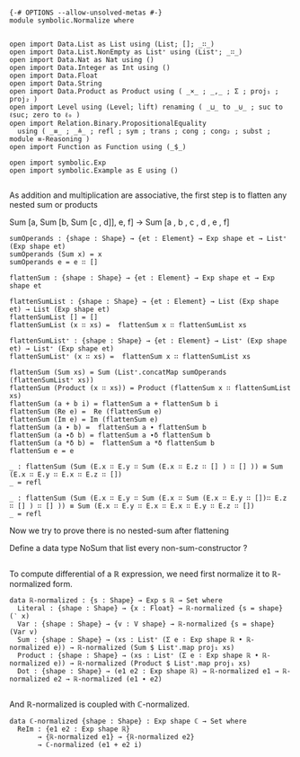 
```

{-# OPTIONS --allow-unsolved-metas #-}
module symbolic.Normalize where


open import Data.List as List using (List; []; _∷_)
open import Data.List.NonEmpty as List⁺ using (List⁺; _∷_)
open import Data.Nat as Nat using ()
open import Data.Integer as Int using ()
open import Data.Float
open import Data.String
open import Data.Product as Product using ( _×_ ; _,_ ; Σ ; proj₁ ; proj₂ )
open import Level using (Level; lift) renaming ( _⊔_ to _⊍_ ; suc to ℓsuc; zero to ℓ₀ )
open import Relation.Binary.PropositionalEquality
  using ( _≡_ ; _≗_ ; refl ; sym ; trans ; cong ; cong₂ ; subst ; module ≡-Reasoning )
open import Function as Function using (_$_)

open import symbolic.Exp
open import symbolic.Example as E using ()


```
As addition and multiplication are associative, the first step is to flatten any nested sum or products

Sum [a, Sum [b, Sum [c , d]], e, f] -> Sum [a , b , c , d , e , f]
```
sumOperands : {shape : Shape} → {et : Element} → Exp shape et → List⁺ (Exp shape et)
sumOperands (Sum x) = x
sumOperands e = e ∷ []

flattenSum : {shape : Shape} → {et : Element} → Exp shape et → Exp shape et

flattenSumList : {shape : Shape} → {et : Element} → List (Exp shape et) → List (Exp shape et)
flattenSumList [] = []
flattenSumList (x ∷ xs) =  flattenSum x ∷ flattenSumList xs

flattenSumList⁺ : {shape : Shape} → {et : Element} → List⁺ (Exp shape et) → List⁺ (Exp shape et)
flattenSumList⁺ (x ∷ xs) =  flattenSum x ∷ flattenSumList xs

flattenSum (Sum xs) = Sum (List⁺.concatMap sumOperands (flattenSumList⁺ xs))
flattenSum (Product (x ∷ xs)) = Product (flattenSum x ∷ flattenSumList xs)
flattenSum (a + b i) = flattenSum a + flattenSum b i
flattenSum (Re e) =  Re (flattenSum e)
flattenSum (Im e) = Im (flattenSum e)
flattenSum (a ∙ b) =  flattenSum a ∙ flattenSum b
flattenSum (a ∙δ b) = flattenSum a ∙δ flattenSum b
flattenSum (a *δ b) =  flattenSum a *δ flattenSum b
flattenSum e = e
```


```
_ : flattenSum (Sum (E.x ∷ E.y ∷ Sum (E.x ∷ E.z ∷ [] ) ∷ [] )) ≡ Sum (E.x ∷ E.y ∷ E.x ∷ E.z ∷ [])
_ = refl

_ : flattenSum (Sum (E.x ∷ E.y ∷ Sum (E.x ∷ Sum (E.x ∷ E.y ∷ [])∷ E.z ∷ [] ) ∷ [] )) ≡ Sum (E.x ∷ E.y ∷ E.x ∷ E.x ∷ E.y ∷ E.z ∷ [])
_ = refl
```


Now we try to prove there is no nested-sum after flattening

Define a data type NoSum that list every non-sum-constructor ?
```
```



To compute differential of a ℝ expression, we need first normalize it to ℝ-normalized form.
```
data ℝ-normalized : {s : Shape} → Exp s ℝ → Set where
  Literal : {shape : Shape} → {x : Float} → ℝ-normalized {s = shape} (‵ x)
  Var : {shape : Shape} → {v : V shape} → ℝ-normalized {s = shape} (Var v)
  Sum : {shape : Shape} → (xs : List⁺ (Σ e ∶ Exp shape ℝ • ℝ-normalized e)) → ℝ-normalized (Sum $ List⁺.map proj₁ xs)
  Product : {shape : Shape} → (xs : List⁺ (Σ e ∶ Exp shape ℝ • ℝ-normalized e)) → ℝ-normalized (Product $ List⁺.map proj₁ xs)
  Dot : {shape : Shape} → (e1 e2 : Exp shape ℝ) → ℝ-normalized e1 → ℝ-normalized e2 → ℝ-normalized (e1 ∙ e2)


```
And ℝ-normalized is coupled with ℂ-normalized.
```
data ℂ-normalized {shape : Shape} : Exp shape ℂ → Set where
  ReIm : {e1 e2 : Exp shape ℝ}
       → {ℝ-normalized e1} → {ℝ-normalized e2}
       → ℂ-normalized (e1 + e2 i)
```
